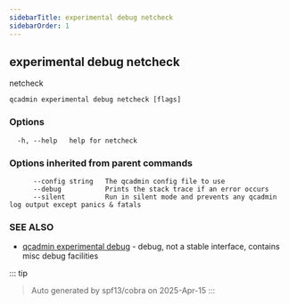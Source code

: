 ```yaml
---
sidebarTitle: experimental debug netcheck
sidebarOrder: 1
---
```


## experimental debug netcheck

netcheck

```
qcadmin experimental debug netcheck [flags]
```

### Options

```
  -h, --help   help for netcheck
```

### Options inherited from parent commands

```
      --config string   The qcadmin config file to use
      --debug           Prints the stack trace if an error occurs
      --silent          Run in silent mode and prevents any qcadmin log output except panics & fatals
```

### SEE ALSO

* [qcadmin experimental debug](experimental_debug.md)	 - debug, not a stable interface, contains misc debug facilities

::: tip
>Auto generated by spf13/cobra on 2025-Apr-15
:::